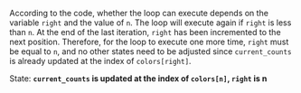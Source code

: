 According to the code, whether the loop can execute depends on the variable `right` and the value of `n`. The loop will execute again if `right` is less than `n`. At the end of the last iteration, `right` has been incremented to the next position. Therefore, for the loop to execute one more time, `right` must be equal to `n`, and no other states need to be adjusted since `current_counts` is already updated at the index of `colors[right]`.

State: **`current_counts` is updated at the index of `colors[n]`, `right` is n**